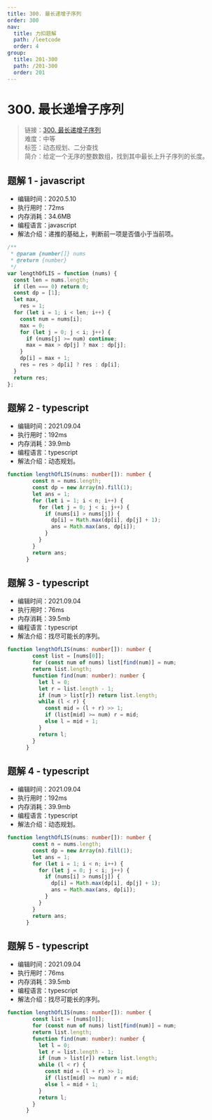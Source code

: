 ```yaml
---
title: 300. 最长递增子序列
order: 300
nav:
  title: 力扣题解
  path: /leetcode
  order: 4
group:
  title: 201-300
  path: /201-300
  order: 201
---
```


# 300. 最长递增子序列

> 链接：[300. 最长递增子序列](https://leetcode-cn.com/problems/longest-increasing-subsequence/)  
> 难度：中等  
> 标签：动态规划、二分查找  
> 简介：给定一个无序的整数数组，找到其中最长上升子序列的长度。

## 题解 1 - javascript

- 编辑时间：2020.5.10
- 执行用时：72ms
- 内存消耗：34.6MB
- 编程语言：javascript
- 解法介绍：递推的基础上，判断前一项是否值小于当前项。

```javascript
/**
 * @param {number[]} nums
 * @return {number}
 */
var lengthOfLIS = function (nums) {
  const len = nums.length;
  if (len === 0) return 0;
  const dp = [1];
  let max,
    res = 1;
  for (let i = 1; i < len; i++) {
    const num = nums[i];
    max = 0;
    for (let j = 0; j < i; j++) {
      if (nums[j] >= num) continue;
      max = max > dp[j] ? max : dp[j];
    }
    dp[i] = max + 1;
    res = res > dp[i] ? res : dp[i];
  }
  return res;
};
```
## 题解 2 - typescript
- 编辑时间：2021.09.04
- 执行用时：192ms
- 内存消耗：39.9mb
- 编程语言：typescript
- 解法介绍：动态规划。
```typescript
function lengthOfLIS(nums: number[]): number {
        const n = nums.length;
        const dp = new Array(n).fill(1);
        let ans = 1;
        for (let i = 1; i < n; i++) {
          for (let j = 0; j < i; j++) {
            if (nums[i] > nums[j]) {
              dp[i] = Math.max(dp[i], dp[j] + 1);
              ans = Math.max(ans, dp[i]);
            }
          }
        }
        return ans;
      }
```

## 题解 3 - typescript
- 编辑时间：2021.09.04
- 执行用时：76ms
- 内存消耗：39.5mb
- 编程语言：typescript
- 解法介绍：找尽可能长的序列。
```typescript
function lengthOfLIS(nums: number[]): number {
        const list = [nums[0]];
        for (const num of nums) list[find(num)] = num;
        return list.length;
        function find(num: number): number {
          let l = 0;
          let r = list.length - 1;
          if (num > list[r]) return list.length;
          while (l < r) {
            const mid = (l + r) >> 1;
            if (list[mid] >= num) r = mid;
            else l = mid + 1;
          }
          return l;
        }
      }
```
## 题解 4 - typescript
- 编辑时间：2021.09.04
- 执行用时：192ms
- 内存消耗：39.9mb
- 编程语言：typescript
- 解法介绍：动态规划。
```typescript
function lengthOfLIS(nums: number[]): number {
        const n = nums.length;
        const dp = new Array(n).fill(1);
        let ans = 1;
        for (let i = 1; i < n; i++) {
          for (let j = 0; j < i; j++) {
            if (nums[i] > nums[j]) {
              dp[i] = Math.max(dp[i], dp[j] + 1);
              ans = Math.max(ans, dp[i]);
            }
          }
        }
        return ans;
      }
```

## 题解 5 - typescript
- 编辑时间：2021.09.04
- 执行用时：76ms
- 内存消耗：39.5mb
- 编程语言：typescript
- 解法介绍：找尽可能长的序列。
```typescript
function lengthOfLIS(nums: number[]): number {
        const list = [nums[0]];
        for (const num of nums) list[find(num)] = num;
        return list.length;
        function find(num: number): number {
          let l = 0;
          let r = list.length - 1;
          if (num > list[r]) return list.length;
          while (l < r) {
            const mid = (l + r) >> 1;
            if (list[mid] >= num) r = mid;
            else l = mid + 1;
          }
          return l;
        }
      }
```
